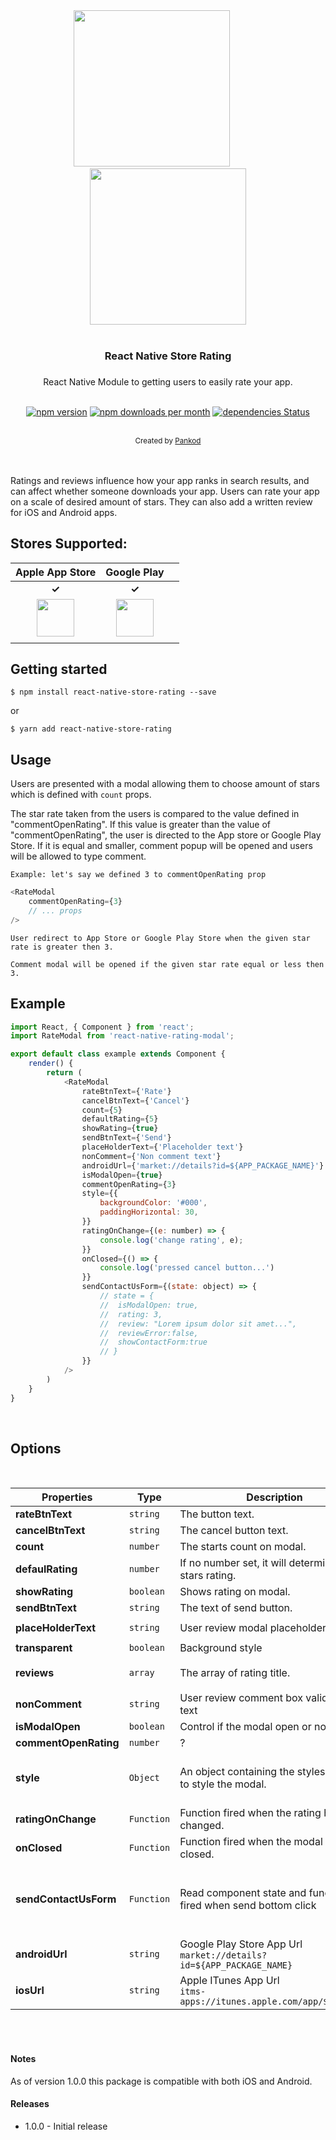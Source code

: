 
<div align="center">
 <img src="./screenshots/shoot_1.png" width="250">
  &nbsp;&nbsp;&nbsp;&nbsp;&nbsp;&nbsp;&nbsp;&nbsp;&nbsp;&nbsp;&nbsp;&nbsp;
 <img src="./screenshots/shoot_2.png" width="250">
</div>

<br/>
<div align="center"> <h3>React Native Store Rating<h3></div>

<div align="center"> React Native Module to getting users to easily rate your app.</div>
<div align="center"> 
<br/>

[![npm version](https://img.shields.io/npm/v/react-native-store-rating.svg)](https://www.npmjs.com/package/react-responsive-modal)
[![npm downloads per month](https://img.shields.io/npm/dm/react-native-store-rating.svg)](https://www.npmjs.com/package/react-responsive-modal)
[![dependencies Status](https://david-dm.org/pankod/react-native-store-rating/status.svg)](https://david-dm.org/pradel/react-responsive-modal)


<br/>
  <sub>Created by <a href="https://www.pankod.com">Pankod</a></sub>
</div>
<br/>
<br/>

Ratings and reviews influence how your app ranks in search results, and can affect whether someone downloads your app. Users can rate your app on a scale of desired amount of stars. They can also add a written review for iOS and Android apps.





## Stores Supported:
|                                                                 **Apple App Store**                                                                 |                                                              **Google Play**                                                              |                                                                              |
| :--------------------------------------------------------------------------------------------------------------------------------------: | :-------------------------------------------------------------------------------------------------------------------------------------: | :----------------------------------------------------------------------------------------------------------
|                                                         **✓**                                                         |                                                        **✓**                                                        |                                                                                                                       |
| <img src="https://developer.apple.com/assets/elements/icons/app-store/app-store-128x128_2x.png" height="60" > |                      <img src="https://elegal.ph/site/wp-content/uploads/2017/08/google-play-icon-logo-favicon-1632434.svg_.jpg" height="60" float="right"> |
|                                             |






## Getting started
```
$ npm install react-native-store-rating --save
```

or

```
$ yarn add react-native-store-rating
```

## Usage
Users are presented with a modal allowing them to choose amount of stars which is defined with `count` props.

The star rate taken from the users is compared to the value defined in "commentOpenRating". If this value is greater than the value of "commentOpenRating", the user is directed to the App store or Google Play Store. If it is equal and smaller, comment popup will be opened and users will be allowed to type comment.

`Example: let's say we defined 3 to commentOpenRating prop`
```javascript
<RateModal
	commentOpenRating={3}
	// ... props
/>
```

`User redirect to App Store or Google Play Store when the given star rate is greater then 3.`

`Comment modal will be opened if the given star rate equal or less then 3.`


## Example
```javascript
import React, { Component } from 'react';
import RateModal from 'react-native-rating-modal';

export default class example extends Component {
    render() {
        return (
            <RateModal
                rateBtnText={'Rate'}
                cancelBtnText={'Cancel'}
                count={5}
                defaultRating={5}
                showRating={true}
                sendBtnText={'Send'}
                placeHolderText={'Placeholder text'}
                nonComment={'Non comment text'}
                androidUrl={'market://details?id=${APP_PACKAGE_NAME}'}
                isModalOpen={true}
                commentOpenRating={3}
                style={{
                    backgroundColor: '#000',
                    paddingHorizontal: 30,
                }}
                ratingOnChange={(e: number) => {
                    console.log('change rating', e);
                }}
                onClosed={() => {
                    console.log('pressed cancel button...')
                }}
                sendContactUsForm={(state: object) => {
                    // state = {
                    // 	isModalOpen: true,
                    // 	rating: 3,
                    // 	review: "Lorem ipsum dolor sit amet...",
                    // 	reviewError:false,
                    // 	showContactForm:true
                    // }
                }}
            />
        )
    }
}

```

<br/>

## Options
<br/>

| Properties | Type | Description |Default | Required |
|------------|-------------------------------------|-------------|----------------------------------------------------------------|-----------------------|
| **rateBtnText**   | `string` | The button text.    | `"Rate"`        | &nbsp;&nbsp; false
| **cancelBtnText**  | `string`  | The cancel button text.  | `"Cancel"`  | &nbsp;&nbsp; false
| **count**     | `number`     | The starts count on modal.   | `5` | &nbsp;&nbsp; false
| **defaulRating** | `number` | If no number set, it will determine 3 stars rating.               |  `5` | &nbsp;&nbsp; false
| **showRating**      | `boolean` | Shows rating on modal. | ` true`   | &nbsp;&nbsp; false
| **sendBtnText** | `string`  | The text of send button. | `"Send"` |  &nbsp;&nbsp; false
| **placeHolderText** | `string` | User review modal placeholder text. | `"You can write your comments here"` | &nbsp;&nbsp; false
| **transparent** |`boolean` | Background style | `true` | &nbsp;&nbsp; false
| **reviews** | `array` | The array of rating title. | `['Terrible', 'Bad', 'Okay', 'Good', 'Great']` | &nbsp;&nbsp; false
| **nonComment** | `string`  | User review comment box validation text | `"Please specify your opinion."` | &nbsp;&nbsp; false
| **isModalOpen** | `boolean`  | Control if the modal open or not. | `false` | &nbsp;&nbsp; false
| **commentOpenRating** | `number`  | ? | `3` | &nbsp;&nbsp; false
| **style** | `Object`  | An object containing the styles objects to style the modal. | `example:`<br>`{ backgroundColor: #000, paddingHorizontal: 30 }` | &nbsp;&nbsp; false
| **ratingOnChange** | `Function`  | Function fired when the rating has changed.| `return: number` | &nbsp;&nbsp; false
| **onClosed** | `Function`  | Function fired when the modal has closed.| `console.warn('pressed cancel button...')` | &nbsp;&nbsp; false
| **sendContactUsForm** | `Function`  | Read component state and function fired when send bottom click | `{ isModalOpen: true, rating: 3, review: "Lorem ipsum dolor sit amet...", reviewError:false, showContactForm:true }` | &nbsp;&nbsp; true
| **androidUrl** | `string`  | Google Play Store App Url <br> `market://details?id=${APP_PACKAGE_NAME}` | | &nbsp;&nbsp; true
| **iosUrl** | `string`  | Apple ITunes App Url <br> `itms-apps://itunes.apple.com/app/${APP_ID}`| | &nbsp;&nbsp; true
<br/>
<br/>


#### Notes

As of version 1.0.0 this package is compatible with both iOS and Android.

#### Releases
- 1.0.0 - Initial release


